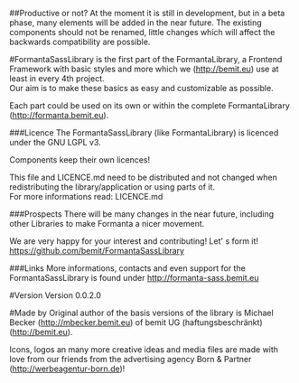 ##Productive or not?
At the moment it is still in development, but in a beta phase, many elements will be added in the near future. The existing components should not be renamed, little changes which will affect the backwards compatibility are possible.

#FormantaSassLibrary 
is the first part of the FormantaLibrary, a Frontend Framework with basic styles and more which we (http://bemit.eu) use at least in every 4th project.  
Our aim is to make these basics as easy and customizable as possible.

Each part could be used on its own or within the complete FormantaLibrary (http://formanta.bemit.eu).

###Licence
The FormantaSassLibrary (like FormantaLibrary) is licenced under the GNU LGPL v3.

Components keep their own licences!

This file and LICENCE.md need to be distributed and not changed when redistributing the library/application or using parts of it.  
For more informations read: LICENCE.md

###Prospects
There will be many changes in the near future, including other Libraries to make Formanta a nicer movement.

We are very happy for your interest and contributing! Let' s form it!  
https://github.com/bemit/FormantaSassLibrary

###Links
More informations, contacts and even support for the FormantaSassLibrary is found under http://formanta-sass.bemit.eu

#Version
Version 0.0.2.0

#Made by
Original author of the basis versions of the library is Michael Becker (http://mbecker.bemit.eu) of bemit UG (haftungsbeschränkt) (http://bemit.eu).

Icons, logos an many more creative ideas and media files are made with love from our friends from the advertising agency Born & Partner (http://werbeagentur-born.de)!